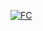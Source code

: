  
<a href="https://ibb.co/8Xc6QVg"><img src="https://i.ibb.co/jHRgjFk/FC.png" alt="FC" border="0"></a>
